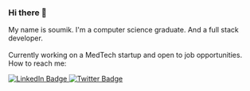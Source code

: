 ### Hi there 👋

My name is soumik. I'm a computer science graduate. And a full stack developer.<br/> 
<br/>
Currently working on a MedTech startup and open to job opportunities.<br/>
How to reach me:
<div id="badges">
  <a href="https://www.linkedin.com/in/soumik-datta/" target="_blank">
    <img src="https://img.shields.io/badge/LinkedIn-blue?style=for-the-badge&logo=linkedin&logoColor=black" alt="LinkedIn Badge"/>
  </a>
  <a href="https://twitter.com/findsoumik" target="_blank">
    <img src="https://img.shields.io/badge/Twitter-blue?style=for-the-badge&logo=twitter&logoColor=black" alt="Twitter Badge"/>
  </a>
</div>



<!-- 

---

[![Top Langs](https://github-readme-stats.vercel.app/api/top-langs/?username=soumikdemo&layout=compact)](https://github.com/anuraghazra/github-readme-stats) 

-->



<!--
**soumikdemo/soumikdemo** is a ✨ _special_ ✨ repository because its `README.md` (this file) appears on your GitHub profile.

Here are some ideas to get you started:

- 🔭 I’m currently working on ...
- 🌱 I’m currently learning ...
- 👯 I’m looking to collaborate on ...
- 🤔 I’m looking for help with ...
- 💬 Ask me about ...
- 📫 How to reach me: ...
- 😄 Pronouns: ...
- ⚡ Fun fact: ...
-->
